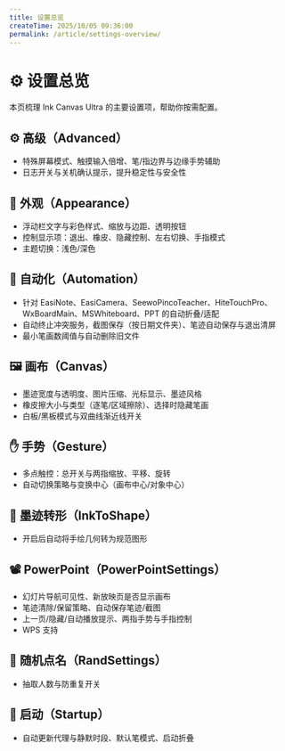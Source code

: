 ```yaml
---
title: 设置总览
createTime: 2025/10/05 09:36:00
permalink: /article/settings-overview/
---
```

# ⚙️ 设置总览

本页梳理 Ink Canvas Ultra 的主要设置项，帮助你按需配置。

## ⚙️ 高级（Advanced）

- 特殊屏幕模式、触摸输入倍增、笔/指边界与边缘手势辅助
- 日志开关与关机确认提示，提升稳定性与安全性

## 🎨 外观（Appearance）

- 浮动栏文字与彩色样式、缩放与边距、透明按钮
- 控制显示项：退出、橡皮、隐藏控制、左右切换、手指模式
- 主题切换：浅色/深色

## 🤖 自动化（Automation）

- 针对 EasiNote、EasiCamera、SeewoPincoTeacher、HiteTouchPro、WxBoardMain、MSWhiteboard、PPT 的自动折叠/适配
- 自动终止冲突服务，截图保存（按日期文件夹）、笔迹自动保存与退出清屏
- 最小笔画数阈值与自动删除旧文件

## 🖼️ 画布（Canvas）

- 墨迹宽度与透明度、图片压缩、光标显示、墨迹风格
- 橡皮擦大小与类型（逐笔/区域擦除）、选择时隐藏笔画
- 白板/黑板模式与双曲线渐近线开关

## ✋ 手势（Gesture）

- 多点触控：总开关与两指缩放、平移、旋转
- 自动切换策略与变换中心（画布中心/对象中心）

## 🔺 墨迹转形（InkToShape）

- 开启后自动将手绘几何转为规范图形

## 📽️ PowerPoint（PowerPointSettings）

- 幻灯片导航可见性、新放映页是否显示画布
- 笔迹清除/保留策略、自动保存笔迹/截图
- 上一页/隐藏/自动播放提示、两指手势与手指控制
- WPS 支持

## 👥 随机点名（RandSettings）

- 抽取人数与防重复开关

## 🚀 启动（Startup）

- 自动更新代理与静默时段、默认笔模式、启动折叠
